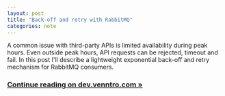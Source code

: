 ```yaml
---
layout: post
title: "Back-off and retry with RabbitMQ"
categories: note
---
```

A common issue with third-party APIs is limited availability during peak hours. Even outside peak hours, API requests can be rejected, timeout and fail. In this post I'll describe a lightweight exponential back-off and retry mechanism for RabbitMQ consumers.

### [Continue reading on dev.venntro.com &raquo;]

[Continue reading on dev.venntro.com &raquo;]: https://globaldev.co.uk/2014/07/back-off-and-retry-with-rabbitmq/
